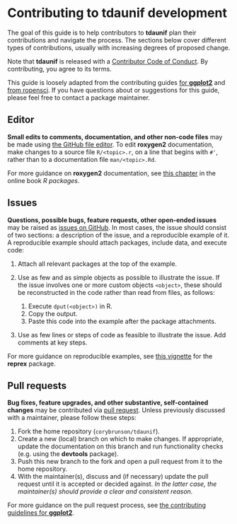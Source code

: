 # Contributing to **tdaunif** development

The goal of this guide is to help contributors to **tdaunif** plan their contributions and navigate the process. The sections below cover different types of contributions, usually with increasing degrees of proposed change.

Note that **tdaunif** is released with a [Contributor Code of Conduct](CODE_OF_CONDUCT.md). By contributing, you agree to its terms.

This guide is loosely adapted from the contributing guides [for **ggplot2**](https://github.com/tidyverse/ggplot2/blob/main/CONTRIBUTING.md) and [from ropensci](https://github.com/ropensci/dotgithubfiles/blob/main/dotgithub/CONTRIBUTING.md).
If you have questions about or suggestions for this guide, please feel free to contact a package maintainer.

## Editor

**Small edits to comments, documentation, and other non-code files** may be made using [the GitHub file editor](https://help.github.com/en/github/managing-files-in-a-repository/editing-files-in-your-repository). To edit **roxygen2** documentation, make changes to a source file `R/<topic>.r`, on a line that begins with `#'`, rather than to a documentation file `man/<topic>.Rd`.

For more guidance on **roxygen2** documentation, see [this chapter](http://r-pkgs.had.co.nz/man.html) in the online book _R packages_.

## Issues

**Questions, possible bugs, feature requests, other open-ended issues** may be raised as [issues on GitHub](https://help.github.com/en/github/managing-your-work-on-github/creating-an-issue). In most cases, the issue should consist of two sections: a description of the issue, and a reproducible example of it. A reproducible example should attach packages, include data, and execute code:

1. Attach all relevant packages at the top of the example.
2. Use as few and as simple objects as possible to illustrate the issue. If the issue involves one or more custom objects `<object>`, these should be reconstructed in the code rather than read from files, as follows:

    1. Execute `dput(<object>)` in R.
    2. Copy the output.
    3. Paste this code into the example after the package attachments.

3. Use as few lines or steps of code as feasible to illustrate the issue. Add comments at key steps.

For more guidance on reproducible examples, see [this vignette](https://reprex.tidyverse.org/articles/reprex-dos-and-donts.html) for the **reprex** package.

## Pull requests

**Bug fixes, feature upgrades, and other substantive, self-contained changes** may be contributed via [pull request](https://help.github.com/en/github/collaborating-with-issues-and-pull-requests/about-pull-requests). Unless previously discussed with a maintainer, please follow these steps:

1. Fork the home repository (`corybrunson/tdaunif`).
2. Create a new (local) branch on which to make changes. If appropriate, update the documentation on this branch and run functionality checks (e.g. using the **devtools** package).
3. Push this new branch to the fork and open a pull request from it to the home repository.
4. With the maintainer(s), discuss and (if necessary) update the pull request until it is accepted or decided against. _In the latter case, the maintainer(s) should provide a clear and consistent reason._

For more guidance on the pull request process, see [the contributing guidelines for **ggplot2**](https://github.com/tidyverse/ggplot2/blob/main/CONTRIBUTING.md).
